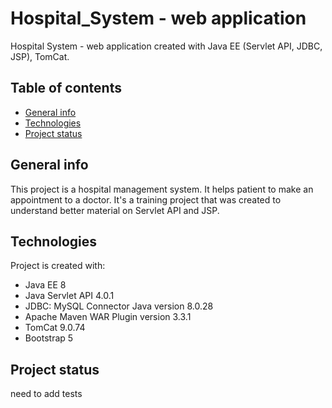 # Hospital_System -  web application
Hospital System - web application created with Java EE (Servlet API, JDBC, JSP), TomCat.

## Table of contents
* [General info](#general-info)
* [Technologies](#technologies)
* [Project status](#project-status)

## General info
This project is a hospital management system. It helps patient to make an appointment to a doctor. It's a training project that was created to understand better material on Servlet API and JSP.

## Technologies
Project is created with:
* Java EE 8
* Java Servlet API 4.0.1
* JDBC: MySQL Connector Java version 8.0.28
* Apache Maven WAR Plugin version 3.3.1
* TomCat 9.0.74
* Bootstrap 5

## Project status
need to add tests
